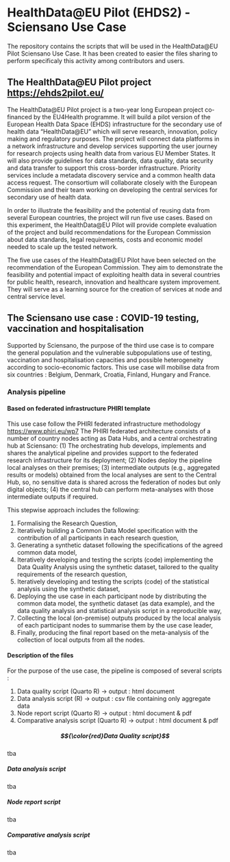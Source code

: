 # HealthData@EU Pilot (EHDS2) - Sciensano Use Case
The repository contains the scripts that will be used in the HealthData@EU Pilot Sciensano Use Case.
It has been created to easier the files sharing to perform specificaly this activity among contributors and users.

## The HealthData@EU Pilot project https://ehds2pilot.eu/

The HealthData@EU Pilot project is a two-year long European project co-financed by the EU4Health programme. 
It will build a pilot version of the European Health Data Space (EHDS) infrastructure for the secondary use of health data “HealthData@EU” which will serve research, innovation, policy making and regulatory purposes. 
The project will connect data platforms in a network infrastructure and develop services supporting the user journey for research projects using health data from various EU Member States. 
It will also provide guidelines for data standards, data quality, data security and data transfer to support this cross-border infrastructure. 
Priority services include a metadata discovery service and a common health data access request. 
The consortium will collaborate closely with the European Commission and their team working on developing the central services for secondary use of health data. 

In order to illustrate the feasibility and the potential of reusing data from several European countries, the project will run five use cases. 
Based on this experiment, the HealthData@EU Pilot will provide complete evaluation of the project and build recommendations for the European Commission about data standards, legal requirements, costs and economic model needed to scale up the tested network.

The five use cases of the HealthData@EU Pilot have been selected on the recommendation of the European Commission. They aim to demonstrate the feasibility and potential impact of exploiting health data in several countries for public health, research, innovation and healthcare system improvement. 
They will serve as a learning source for the creation of services at node and central service level.

## The Sciensano use case : COVID-19 testing, vaccination and hospitalisation

Supported by Sciensano, the purpose of the third use case is to compare the general population and the vulnerable subpopulations use of testing, vaccination and hospitalisation capacities and possible heterogeneity according to socio-economic factors. 
This use case will mobilise data from six countries : Belgium, Denmark, Croatia, Finland, Hungary and France.

### Analysis pipeline
#### Based on federated infrastructure PHIRI template
This use case follow the PHIRI federated infrastructure methodology https://www.phiri.eu/wp7 
The PHIRI federated architecture consists of
a number of country nodes
acting as Data Hubs, and a central
orchestrating hub at Sciensano: (1) The
orchestrating hub develops, implements and
shares the analytical pipeline and provides
support to the federated research
infrastructure for its deployment; (2) Nodes
deploy the pipeline local analyses on their
premises; (3) intermediate outputs (e.g.,
aggregated results or models) obtained from the local analyses are sent to the Central Hub, so, no
sensitive data is shared across the federation of nodes but only digital objects; (4) the central hub
can perform meta-analyses with those intermediate outputs if required.

This stepwise approach includes the following:
1. Formalising the Research Question,
2. Iteratively building a Common Data Model specification with the contribution of all participants in each research question,
3. Generating a synthetic dataset following the specifications of the agreed common data model,
4. Iteratively developing and testing the scripts (code) implementing the Data Quality Analysis using the synthetic dataset, tailored to the quality requirements of the research question,
5. Iteratively developing and testing the scripts (code) of the statistical analysis using the synthetic dataset,
6. Deploying the use case in each participant node by distributing the common data model, the synthetic dataset (as data example), and the data quality analysis and statistical analysis script in a reproducible way,
7. Collecting the local (on-premise) outputs produced by the local analysis of each participant nodes to summarise them by the use case leader,
8. Finally, producing the final report based on the meta-analysis of the collection of local outputs from all the nodes.

#### Description of the files
For the purpose of the use case, the pipeline is composed of several scripts : 
1. Data quality script (Quarto R) -> output : html document
2. Data analysis script (R) -> output : csv file containing only aggregate data
3. Node report script (Quarto R) -> output : html document & pdf
4. Comparative analysis script (Quarto R) -> output : html document & pdf

##### $${\color{red}Data Quality script}$$
tba

##### Data analysis script
tba

##### Node report script
tba

##### Comparative analysis script
tba
